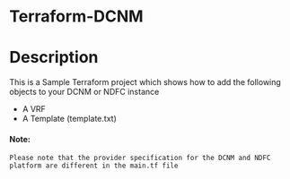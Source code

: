 # Terraform-DCNM

# Description
This is a Sample Terraform project which shows how to add the following objects to your DCNM or NDFC instance
* A VRF
* A Template (template.txt)

#### Note:

    Please note that the provider specification for the DCNM and NDFC platform are different in the main.tf file
